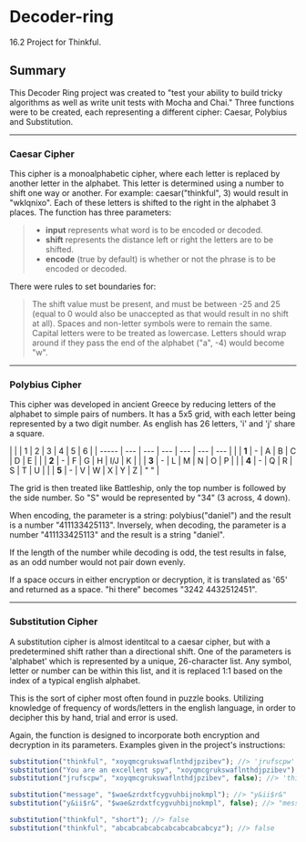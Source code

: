 # Decoder-ring

16.2 Project for Thinkful.

## Summary

This Decoder Ring project was created to "test your ability to build tricky algorithms as well as write unit tests with Mocha and Chai."
Three functions were to be created, each representing a different cipher: Caesar, Polybius and Substitution.

---

### Caesar Cipher

This cipher is a monoalphabetic cipher, where each letter is replaced by another letter in the alphabet. This letter is determined using a number to shift one way or another. For example: caesar("thinkful", 3) would result in "wklqnixo". Each of these letters is shifted to the right in the alphabet 3 places.
The function has three parameters:
> - **input** represents what word is to be encoded or decoded.
> - **shift** represents the distance left or right the letters are to be shifted.
> - **encode** (true by default) is whether or not the phrase is to be encoded or decoded.

There were rules to set boundaries for:
> The shift value must be present, and must be between -25 and 25 (equal to 0 would also be unaccepted as that would result in no shift at all).
> Spaces and non-letter symbols were to remain the same.
> Capital letters were to be treated as lowercase.
> Letters should wrap around if they pass the end of the alphabet ("a", -4) would become "w".

---

### Polybius Cipher

This cipher was developed in ancient Greece by reducing letters of the alphabet to simple pairs of numbers. It has a 5x5 grid, with each letter being represented by a two digit number. As english has 26 letters, 'i' and 'j' share a square.

|       |     | 1   | 2   | 3   | 4   | 5   | 6   |
| ----- | --- | --- | --- | --- | --- | --- |     |
| **1** | -   | A   | B   | C   | D   | E   |     |
| **2** | -   | F   | G   | H   | I/J | K   |     |
| **3** | -   | L   | M   | N   | O   | P   |     |
| **4** | -   | Q   | R   | S   | T   | U   |     |
| **5** | -   | V   | W   | X   | Y   | Z   | " " |

The grid is then treated like Battleship, only the top number is followed by the side number. So "S" would be represented by "34" (3 across, 4 down).

When encoding, the parameter is a string: polybius("daniel") and the result is a number "411133425113". 
Inversely, when decoding, the parameter is a number "411133425113" and the result is a string "daniel".

If the length of the number while decoding is odd, the test results in false, as an odd number would not pair down evenly. 

If a space occurs in either encryption or decryption, it is translated as '65' and returned as a space. "hi there" becomes "3242 4432512451".

---

### Substitution Cipher

A substitution cipher is almost identitcal to a caesar cipher, but with a predetermined shift rather than a directional shift. One of the parameters is 'alphabet' which is represented by a unique, 26-character list. Any symbol, letter or number can be within this list, and it is replaced 1:1 based on the index of a typical english alphabet.

This is the sort of cipher most often found in puzzle books. Utilizing knowledge of frequency of words/letters in the english language, in order to decipher this by hand, trial and error is used. 

Again, the function is designed to incorporate both encryption and decryption in its parameters. Examples given in the project's instructions:

```javascript
substitution("thinkful", "xoyqmcgrukswaflnthdjpzibev"); //> 'jrufscpw'
substitution("You are an excellent spy", "xoyqmcgrukswaflnthdjpzibev"); //> 'elp xhm xf mbymwwmfj dne'
substitution("jrufscpw", "xoyqmcgrukswaflnthdjpzibev", false); //> 'thinkful'

substitution("message", "$wae&zrdxtfcygvuhbijnokmpl"); //> "y&ii$r&"
substitution("y&ii$r&", "$wae&zrdxtfcygvuhbijnokmpl", false); //> "message"

substitution("thinkful", "short"); //> false
substitution("thinkful", "abcabcabcabcabcabcabcabcyz"); //> false
```
